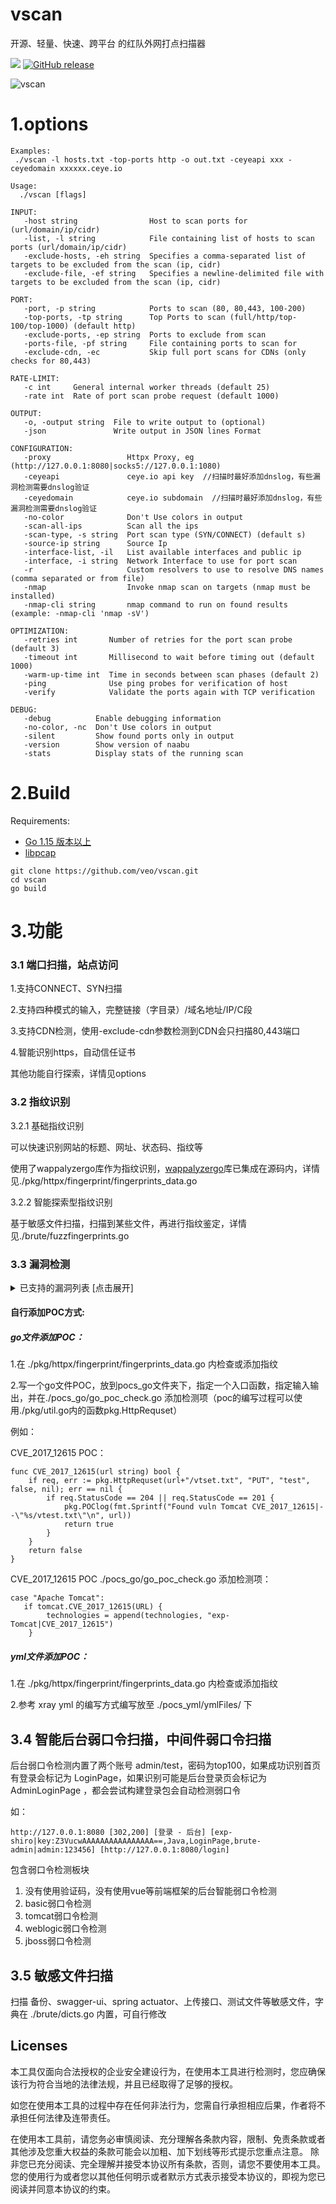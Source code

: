 vscan
================================
开源、轻量、快速、跨平台 的红队外网打点扫描器

<a href="https://github.com/veo/vscan/issues"><img src="https://img.shields.io/badge/contributions-welcome-brightgreen.svg?style=flat"></a>
[![GitHub release](https://img.shields.io/github/release/veo/vscan.svg)](https://github.com/veo/vscan/releases/latest)

![vscan](img.png)
# 1.options
```
Examples:
 ./vscan -l hosts.txt -top-ports http -o out.txt -ceyeapi xxx -ceyedomain xxxxxx.ceye.io

Usage:
  ./vscan [flags]

INPUT:
   -host string                Host to scan ports for (url/domain/ip/cidr)
   -list, -l string            File containing list of hosts to scan ports (url/domain/ip/cidr)
   -exclude-hosts, -eh string  Specifies a comma-separated list of targets to be excluded from the scan (ip, cidr)
   -exclude-file, -ef string   Specifies a newline-delimited file with targets to be excluded from the scan (ip, cidr)

PORT:
   -port, -p string            Ports to scan (80, 80,443, 100-200)
   -top-ports, -tp string      Top Ports to scan (full/http/top-100/top-1000) (default http)
   -exclude-ports, -ep string  Ports to exclude from scan
   -ports-file, -pf string     File containing ports to scan for
   -exclude-cdn, -ec           Skip full port scans for CDNs (only checks for 80,443)

RATE-LIMIT:
   -c int     General internal worker threads (default 25)
   -rate int  Rate of port scan probe request (default 1000)

OUTPUT:
   -o, -output string  File to write output to (optional)
   -json               Write output in JSON lines Format

CONFIGURATION:
   -proxy                 Httpx Proxy, eg (http://127.0.0.1:8080|socks5://127.0.0.1:1080)   
   -ceyeapi               ceye.io api key  //扫描时最好添加dnslog，有些漏洞检测需要dnslog验证
   -ceyedomain            ceye.io subdomain  //扫描时最好添加dnslog，有些漏洞检测需要dnslog验证
   -no-color              Don't Use colors in output	
   -scan-all-ips          Scan all the ips
   -scan-type, -s string  Port scan type (SYN/CONNECT) (default s)
   -source-ip string      Source Ip
   -interface-list, -il   List available interfaces and public ip
   -interface, -i string  Network Interface to use for port scan
   -r                     Custom resolvers to use to resolve DNS names (comma separated or from file)
   -nmap                  Invoke nmap scan on targets (nmap must be installed)
   -nmap-cli string       nmap command to run on found results (example: -nmap-cli 'nmap -sV')

OPTIMIZATION:
   -retries int       Number of retries for the port scan probe (default 3)
   -timeout int       Millisecond to wait before timing out (default 1000)
   -warm-up-time int  Time in seconds between scan phases (default 2)
   -ping              Use ping probes for verification of host
   -verify            Validate the ports again with TCP verification

DEBUG:
   -debug          Enable debugging information
   -no-color, -nc  Don't Use colors in output
   -silent         Show found ports only in output
   -version        Show version of naabu
   -stats          Display stats of the running scan
```

# 2.Build

Requirements:
* [Go 1.15 版本以上](https://golang.org/dl/)
* [libpcap](https://www.tcpdump.org/)
```
git clone https://github.com/veo/vscan.git
cd vscan
go build
```

# 3.功能
### 3.1 端口扫描，站点访问

1.支持CONNECT、SYN扫描

2.支持四种模式的输入，完整链接（字目录）/域名地址/IP/C段

3.支持CDN检测，使用-exclude-cdn参数检测到CDN会只扫描80,443端口

4.智能识别https，自动信任证书

其他功能自行探索，详情见options

### 3.2 指纹识别
3.2.1 基础指纹识别

可以快速识别网站的标题、网址、状态码、指纹等

使用了wappalyzergo库作为指纹识别，[wappalyzergo](https://github.com/projectdiscovery/wappalyzergo)库已集成在源码内，详情见./pkg/httpx/fingerprint/fingerprints_data.go

3.2.2 智能探索型指纹识别

基于敏感文件扫描，扫描到某些文件，再进行指纹鉴定，详情见./brute/fuzzfingerprints.go

### 3.3 漏洞检测
<details>
<summary>已支持的漏洞列表 [点击展开] </summary>  

```
pocs_go:

 +-------------------+------------------+-------------------------------------------------------------+
 | 系统               | 编号             | 描述                                                         |
 +-------------------+------------------+-------------------------------------------------------------+
 | Apache Shiro      | CVE-2016-4437    | <= 1.2.4, shiro-550, rememberme deserialization rce         |
 | Apache Tomcat     | CVE-2017-12615   | 7.0.0 - 7.0.81, put method any files upload                 |
 | Apache Tomcat     | CVE-2020-1938    | 6, 7 < 7.0.100, 8 < 8.5.51, 9 < 9.0.31 arbitrary file read  |
 | Fsatjson          | VER-1262         | <= 1.2.62 fastjson autotype remote code execution           |
 | Jboss             | CVE_2017_12149   | Jboss AS 5.x/6.x rce                                        |
 | Jenkins           | CVE-2018-1000110 | user search                                                 |
 | Jenkins           | CVE-2018-1000861 | <= 2.153, LTS <= 2.138.3, remote code execution             |
 | Jenkins           | CVE-2018-1003000 | Groovy <= 2.61 Script Security <= 1.49 remote code execution|
 | Jenkins           | Unauthorized     | Unauthorized Groovy script remote code execution            |
 | Oracle Weblogic   | CVE-2014-4210    | 10.0.2 - 10.3.6, weblogic ssrf vulnerability                |
 | Oracle Weblogic   | CVE-2017-3506    | 10.3.6.0, 12.1.3.0, 12.2.1.0-2, weblogic wls-wsat rce       |
 | Oracle Weblogic   | CVE-2017-10271   | 10.3.6.0, 12.1.3.0, 12.2.1.1-2, weblogic wls-wsat rce       |
 | Oracle Weblogic   | CVE-2018-2894    | 12.1.3.0, 12.2.1.2-3, deserialization any file upload       |
 | Oracle Weblogic   | CVE-2019-2725    | 10.3.6.0, 12.1.3.0, weblogic wls9-async deserialization rce |
 | Oracle Weblogic   | CVE-2019-2729    | 10.3.6.0, 12.1.3.0, weblogic wls9-async deserialization rce |
 | Oracle Weblogic   | CVE-2020-2883    | 10.3.6.0, 12.1.3.0, 12.2.1.3-4, iiop t3 deserialization rce |
 | Oracle Weblogic   | CVE-2020-14882   | 10.3.6.0, 12.1.3.0, 12.2.1.3-4, 14.1.1.0, console rce       |
 | Oracle Weblogic   | CVE-2020-14883   | 10.3.6.0, 12.1.3.0, 12.2.1.3-4, 14.1.1.0, console rce       |
 | Oracle Weblogic   | CVE-2021-2109    | 10.3.6.0, 12.1.3.0, 12.2.1.3-4, 14.1.1.0, unauthorized jndi |
 | PHPUnit           | CVE_2017_9841    | 4.x < 4.8.28, 5.x < 5.6.3, remote code execution            |
 | Seeyon            | *                | some poc                                                    |
 | ThinkPHP          | CVE-2019-9082    | < 3.2.4, thinkphp remote code execution                     |
 | ThinkPHP          | CVE-2018-20062   | <= 5.0.23, 5.1.31, thinkphp remote code execution           |
 +-------------------+------------------+-------------------------------------------------------------+
pocs_yml:

xray all pocs

```
</details>

#### 自行添加POC方式:

##### go文件添加POC：

1.在 ./pkg/httpx/fingerprint/fingerprints_data.go 内检查或添加指纹

2.写一个go文件POC，放到pocs_go文件夹下，指定一个入口函数，指定输入输出，并在./pocs_go/go_poc_check.go 添加检测项（poc的编写过程可以使用./pkg/util.go内的函数pkg.HttpRequset）

例如：

CVE_2017_12615 POC：
```
func CVE_2017_12615(url string) bool {
	if req, err := pkg.HttpRequset(url+"/vtset.txt", "PUT", "test", false, nil); err == nil {
		if req.StatusCode == 204 || req.StatusCode == 201 {
			pkg.POClog(fmt.Sprintf("Found vuln Tomcat CVE_2017_12615|--\"%s/vtest.txt\"\n", url))
			return true
		}
	}
	return false
}
```

CVE_2017_12615 POC ./pocs_go/go_poc_check.go 添加检测项：
```
case "Apache Tomcat":
   if tomcat.CVE_2017_12615(URL) {
		technologies = append(technologies, "exp-Tomcat|CVE_2017_12615")
    }
```
##### yml文件添加POC：
1.在 ./pkg/httpx/fingerprint/fingerprints_data.go 内检查或添加指纹

2.参考 xray yml 的编写方式编写放至 ./pocs_yml/ymlFiles/ 下

## 3.4 智能后台弱口令扫描，中间件弱口令扫描

后台弱口令检测内置了两个账号 admin/test，密码为top100，如果成功识别首页有登录会标记为 LoginPage，如果识别可能是后台登录页会标记为 AdminLoginPage ，都会尝试构建登录包会自动检测弱口令

如：

`http://127.0.0.1:8080 [302,200] [登录 - 后台] [exp-shiro|key:Z3VucwAAAAAAAAAAAAAAAA==,Java,LoginPage,brute-admin|admin:123456] [http://127.0.0.1:8080/login]`

包含弱口令检测板块
1. 没有使用验证码，没有使用vue等前端框架的后台智能弱口令检测
2. basic弱口令检测
3. tomcat弱口令检测
4. weblogic弱口令检测
5. jboss弱口令检测

## 3.5 敏感文件扫描

扫描 备份、swagger-ui、spring actuator、上传接口、测试文件等敏感文件，字典在 ./brute/dicts.go 内置，可自行修改

## Licenses

本工具仅面向合法授权的企业安全建设行为，在使用本工具进行检测时，您应确保该行为符合当地的法律法规，并且已经取得了足够的授权。

如您在使用本工具的过程中存在任何非法行为，您需自行承担相应后果，作者将不承担任何法律及连带责任。

在使用本工具前，请您务必审慎阅读、充分理解各条款内容，限制、免责条款或者其他涉及您重大权益的条款可能会以加粗、加下划线等形式提示您重点注意。 除非您已充分阅读、完全理解并接受本协议所有条款，否则，请您不要使用本工具。您的使用行为或者您以其他任何明示或者默示方式表示接受本协议的，即视为您已阅读并同意本协议的约束。 
